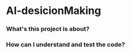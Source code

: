 # AI-desicionMaking
 ### What's this project is about?
 
 
### How can I understand and test the code?



